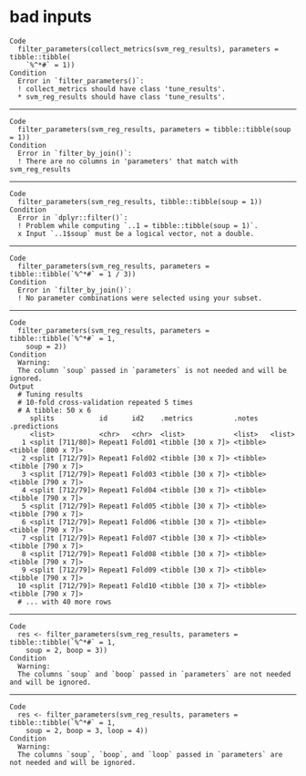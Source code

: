 # bad inputs

    Code
      filter_parameters(collect_metrics(svm_reg_results), parameters = tibble::tibble(
        `%^*#` = 1))
    Condition
      Error in `filter_parameters()`:
      ! collect_metrics should have class 'tune_results'.
      * svm_reg_results should have class 'tune_results'.

---

    Code
      filter_parameters(svm_reg_results, parameters = tibble::tibble(soup = 1))
    Condition
      Error in `filter_by_join()`:
      ! There are no columns in 'parameters' that match with svm_reg_results

---

    Code
      filter_parameters(svm_reg_results, tibble::tibble(soup = 1))
    Condition
      Error in `dplyr::filter()`:
      ! Problem while computing `..1 = tibble::tibble(soup = 1)`.
      x Input `..1$soup` must be a logical vector, not a double.

---

    Code
      filter_parameters(svm_reg_results, parameters = tibble::tibble(`%^*#` = 1 / 3))
    Condition
      Error in `filter_by_join()`:
      ! No parameter combinations were selected using your subset.

---

    Code
      filter_parameters(svm_reg_results, parameters = tibble::tibble(`%^*#` = 1,
        soup = 2))
    Condition
      Warning:
      The column `soup` passed in `parameters` is not needed and will be ignored.
    Output
      # Tuning results
      # 10-fold cross-validation repeated 5 times 
      # A tibble: 50 x 6
         splits           id      id2    .metrics          .notes   .predictions      
         <list>           <chr>   <chr>  <list>            <list>   <list>            
       1 <split [711/80]> Repeat1 Fold01 <tibble [30 x 7]> <tibble> <tibble [800 x 7]>
       2 <split [712/79]> Repeat1 Fold02 <tibble [30 x 7]> <tibble> <tibble [790 x 7]>
       3 <split [712/79]> Repeat1 Fold03 <tibble [30 x 7]> <tibble> <tibble [790 x 7]>
       4 <split [712/79]> Repeat1 Fold04 <tibble [30 x 7]> <tibble> <tibble [790 x 7]>
       5 <split [712/79]> Repeat1 Fold05 <tibble [30 x 7]> <tibble> <tibble [790 x 7]>
       6 <split [712/79]> Repeat1 Fold06 <tibble [30 x 7]> <tibble> <tibble [790 x 7]>
       7 <split [712/79]> Repeat1 Fold07 <tibble [30 x 7]> <tibble> <tibble [790 x 7]>
       8 <split [712/79]> Repeat1 Fold08 <tibble [30 x 7]> <tibble> <tibble [790 x 7]>
       9 <split [712/79]> Repeat1 Fold09 <tibble [30 x 7]> <tibble> <tibble [790 x 7]>
      10 <split [712/79]> Repeat1 Fold10 <tibble [30 x 7]> <tibble> <tibble [790 x 7]>
      # ... with 40 more rows

---

    Code
      res <- filter_parameters(svm_reg_results, parameters = tibble::tibble(`%^*#` = 1,
        soup = 2, boop = 3))
    Condition
      Warning:
      The columns `soup` and `boop` passed in `parameters` are not needed and will be ignored.

---

    Code
      res <- filter_parameters(svm_reg_results, parameters = tibble::tibble(`%^*#` = 1,
        soup = 2, boop = 3, loop = 4))
    Condition
      Warning:
      The columns `soup`, `boop`, and `loop` passed in `parameters` are not needed and will be ignored.

